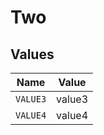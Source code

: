# Two


## Values

| Name     | Value    |
| -------- | -------- |
| `VALUE3` | value3   |
| `VALUE4` | value4   |